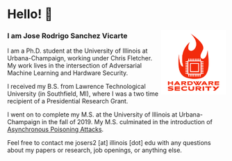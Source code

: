 # Hello! 👋
<a href="https://jose-sv.github.io/"><img alt="Fire CPU logo" src="https://github.com/jose-sv/jose-sv/raw/master/fire.png" align="right" height="150" /></a>

### I am Jose Rodrigo Sanchez Vicarte

I am a Ph.D. student at the University of Illinois at Urbana-Champaign, working under Chris Fletcher. My work lives in the intersection of Adversarial Machine Learning and Hardware Security.

I received my B.S. from Lawrence Technological University (in Southfield, MI), where I was a two time recipient of a Presidential Research Grant.

I went on to complete my M.S. at the University of Illinois at Urbana-Champaign in the fall of 2019. My M.S. culminated in the introduction of [Asynchronous Poisoning Attacks](https://dl.acm.org/doi/abs/10.1145/3373376.3378462).

Feel free to contact me josers2 [at] illinois [dot] edu with any questions about my papers or research, job openings, or anything else.
